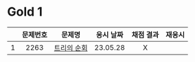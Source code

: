 # Gold 1

|     | 문제번호 |          문제명          | 응시 날짜 | 채점 결과 | 재응시 |
| :-: | :------: | :----------------------: | :-------: | :-------: | :----: |
|  1  |   2263   | [트리의 순회](./2263.js) | 23.05.28  |     X     |

